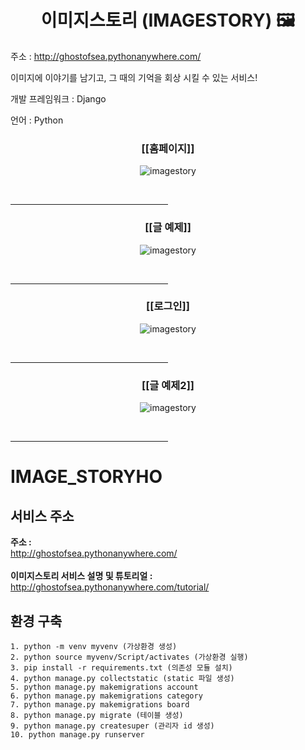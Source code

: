 <h1 align="center">이미지스토리 (IMAGESTORY) 🖼</h1>

주소 : http://ghostofsea.pythonanywhere.com/

이미지에 이야기를 남기고, 그 때의 기억을 회상 시킬 수 있는 서비스!

<p>개발 프레임워크 : Django </p>
<p>언어 : Python </p>

<h3 align="center">[[홈페이지]]</h3>
<p align="center">
<img alt="imagestory" src="https://github.com/lunevilia/IMAGE_STORY/blob/main/imagestory_site-master/asset/imagestory_example1.PNG?raw=true"/>
</p>
</br><hr width = "50%"; color = "lightgray";>

<h3 align="center">[[글 예제]]</h3>
<p align="center">
<img alt="imagestory" src="https://github.com/lunevilia/IMAGE_STORY/blob/main/imagestory_site-master/asset/imagestory_example2.PNG?raw=true"/>
</p>
</br><hr width = "50%"; color = "lightgray";>

<h3 align="center">[[로그인]]</h3>
<p align="center">
<img alt="imagestory" src="https://github.com/lunevilia/IMAGE_STORY/blob/main/imagestory_site-master/asset/imagestory_example3.PNG?raw=true"/>
</p>
</br><hr width = "50%"; color = "lightgray";>

<h3 align="center">[[글 예제2]]</h3>
<p align="center">
<img alt="imagestory" src="https://github.com/lunevilia/IMAGE_STORY/blob/main/imagestory_site-master/asset/imagestory_example4.PNG?raw=true"/>
</p>
</br><hr width = "50%"; color = "lightgray";>
   
   
   
# IMAGE_STORYHO
## 서비스 주소
**주소 :**<br>
http://ghostofsea.pythonanywhere.com/
<br><br>
**이미지스토리 서비스 설명 및 튜토리얼 :**<br>
http://ghostofsea.pythonanywhere.com/tutorial/



## 환경 구축
~~~
1. python -m venv myvenv (가상환경 생성)
2. python source myvenv/Script/activates (가상환경 실행)
3. pip install -r requirements.txt (의존성 모듈 설치)
4. python manage.py collectstatic (static 파일 생성)
5. python manage.py makemigrations account
6. python manage.py makemigrations category
7. python manage.py makemigrations board
8. python manage.py migrate (테이블 생성)
9. python manage.py createsuper (관리자 id 생성)
10. python manage.py runserver
~~~
